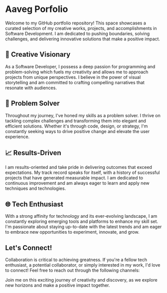 # Aaveg Porfolio

Welcome to my GitHub portfolio repository! This space showcases a curated selection of my creative works, projects, and accomplishments in Software Development. I am dedicated to pushing boundaries, solving challenges, and delivering innovative solutions that make a positive impact.

## 🎨 Creative Visionary

As a Software Developer, I possess a deep passion for programming and problem-solving which fuels my creativity and allows me to approach projects from unique perspectives. I believe in the power of visual storytelling and am committed to crafting compelling narratives that resonate with audiences.

## 🚀 Problem Solver

Throughout my journey, I've honed my skills as a problem solver. I thrive on tackling complex challenges and transforming them into elegant and efficient solutions. Whether it's through code, design, or strategy, I'm constantly seeking ways to drive positive change and elevate the user experience.

## 📈 Results-Driven

I am results-oriented and take pride in delivering outcomes that exceed expectations. My track record speaks for itself, with a history of successful projects that have generated measurable impact. I am dedicated to continuous improvement and am always eager to learn and apply new techniques and technologies.

## 🌐 Tech Enthusiast

With a strong affinity for technology and its ever-evolving landscape, I am constantly exploring emerging tools and platforms to enhance my skill set. I'm passionate about staying up-to-date with the latest trends and am eager to embrace new opportunities to experiment, innovate, and grow.

## Let's Connect!

Collaboration is critical to achieving greatness. If you're a fellow tech enthusiast, a potential collaborator, or simply interested in my work, I'd love to connect! Feel free to reach out through the following channels:


Join me on this exciting journey of creativity and discovery, as we explore new horizons and make a positive impact together.
